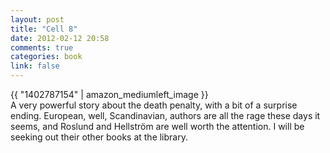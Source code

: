 ```yaml
---
layout: post
title: "Cell 8"
date: 2012-02-12 20:58
comments: true
categories: book
link: false
---
```

{{ "1402787154" | amazon_mediumleft_image }}  
A very powerful story about the death penalty, with a bit of a surprise ending. European, well, Scandinavian, authors are all the rage these days it seems, and Roslund and Hellström are well worth the attention. I will be seeking out their other books at the library.  